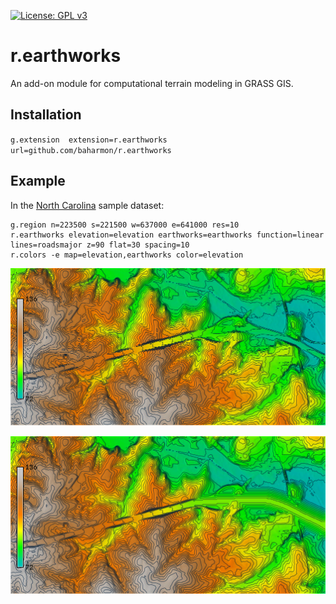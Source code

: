 [![License: GPL v3](https://img.shields.io/badge/License-GPLv3-blue.svg)](https://www.gnu.org/licenses/gpl-3.0)

# r.earthworks
An add-on module for computational terrain modeling in GRASS GIS.

## Installation
`g.extension  extension=r.earthworks url=github.com/baharmon/r.earthworks`

## Example
In the [North Carolina](https://grass.osgeo.org/sampledata/north_carolina/nc_spm_08_grass7.zip) sample dataset:
```
g.region n=223500 s=221500 w=637000 e=641000 res=10
r.earthworks elevation=elevation earthworks=earthworks function=linear lines=roadsmajor z=90 flat=30 spacing=10
r.colors -e map=elevation,earthworks color=elevation
```

![Elevation](elevation.png)

![Earthworks](earthworks.png)